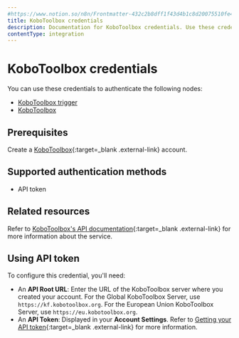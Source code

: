 ```yaml
---
#https://www.notion.so/n8n/Frontmatter-432c2b8dff1f43d4b1c8d20075510fe4
title: KoboToolbox credentials
description: Documentation for KoboToolbox credentials. Use these credentials to authenticate KoboToolbox in n8n, a workflow automation platform.
contentType: integration
---
```


# KoboToolbox credentials

You can use these credentials to authenticate the following nodes:

* [KoboToolbox trigger](/integrations/builtin/trigger-nodes/n8n-nodes-base.kobotoolboxtrigger/)
* [KoboToolbox](/integrations/builtin/app-nodes/n8n-nodes-base.kobotoolbox/)

## Prerequisites

Create a [KoboToolbox](https://www.kobotoolbox.org/){:target=_blank .external-link} account.

## Supported authentication methods

- API token

## Related resources

Refer to [KoboToolbox's API documentation](https://support.kobotoolbox.org/api.html){:target=_blank .external-link} for more information about the service.

## Using API token

To configure this credential, you'll need:

- An **API Root URL**: Enter the URL of the KoboToolbox server where you created your account. For the Global KoboToolbox Server, use `https://kf.kobotoolbox.org`. For the European Union KoboToolbox Server, use `https://eu.kobotoolbox.org`.
- An **API Token**: Displayed in your **Account Settings**. Refer to [Getting your API token](https://support.kobotoolbox.org/api.html#getting-your-api-token){:target=_blank .external-link} for more information.
